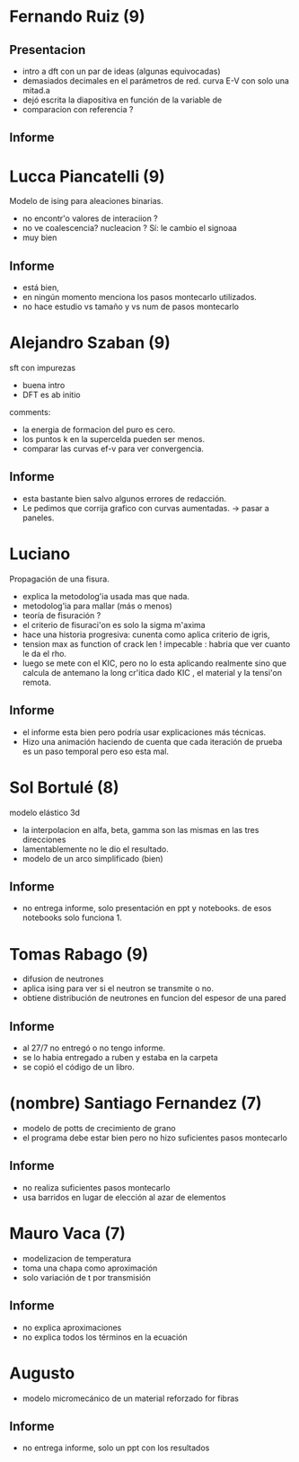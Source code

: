 # Fernando Ruiz (9)

## Presentacion
- intro a dft con un par de ideas (algunas equivocadas)
- demasiados decimales en el parámetros de red. curva E-V con solo una mitad.a
- dejó escrita la diapositiva en función de la variable de
- comparacion con referencia ?

## Informe

# Lucca Piancatelli (9)

Modelo de ising para aleaciones binarias.

- no encontr'o valores de interaciion ?
- no ve coalescencia? nucleacion ? Sí: le cambio el signoaa
- muy bien

## Informe

- está bien,
- en ningún momento menciona los pasos montecarlo utilizados.
- no hace estudio vs tamaño y vs num de pasos montecarlo

# Alejandro Szaban (9)

sft con impurezas

- buena intro
- DFT es ab initio

comments: 
 - la energia de formacion del puro es cero.
 - los puntos k en la supercelda pueden ser menos.
 - comparar las curvas ef-v para ver convergencia.

## Informe

- esta bastante bien salvo algunos errores de redacción.
- Le pedimos que corrija grafico con curvas aumentadas. -> pasar a paneles.

# Luciano
Propagación de una fisura.

- explica la metodolog'ia usada mas que nada. 
- metodolog'ia para mallar (más o menos)
- teoría de fisuración ?
- el criterio de fisuraci'on es solo la sigma m'axima
- hace una historia progresiva: cunenta como aplica criterio de igris, 
- tension max as function of crack len ! impecable : habria que ver cuanto le da el rho.
- luego se mete con el KIC, pero no lo esta aplicando realmente sino que calcula de antemano la long cr'itica 
dado KIC , el material y la tensi'on remota.

## Informe

- el informe esta bien pero podría usar explicaciones más técnicas. 
- Hizo una animación haciendo de cuenta que cada iteración de prueba es un paso temporal pero eso esta mal.



# Sol Bortulé (8)

modelo elástico 3d

- la interpolacion en alfa, beta, gamma son las mismas en las tres direcciones
- lamentablemente no le dio el resultado.
- modelo de un arco simplificado (bien)

## Informe

- no entrega informe, solo presentación en ppt y notebooks. de esos notebooks solo funciona 1.



# Tomas Rabago (9)

- difusion de neutrones 
- aplica ising para ver si el neutron se transmite o no.
- obtiene distribución de neutrones en funcion del espesor de una pared

## Informe

- al 27/7 no entregó o no tengo informe.
- se lo habia entregado a ruben y estaba en la carpeta
- se copió el código de un libro.



# (nombre) Santiago Fernandez (7)

- modelo de potts de crecimiento de grano
- el programa debe estar bien pero no hizo suficientes pasos montecarlo

## Informe

- no realiza suficientes pasos montecarlo
- usa barridos en lugar de elección al azar de elementos


# Mauro Vaca (7)

- modelizacion de temperatura
- toma una chapa como aproximación
- solo variación de t por transmisión

## Informe

- no explica aproximaciones
- no explica todos los términos en la ecuación

# Augusto

- modelo micromecánico de un material reforzado for fibras

## Informe

- no entrega informe, solo un ppt con los resultados
